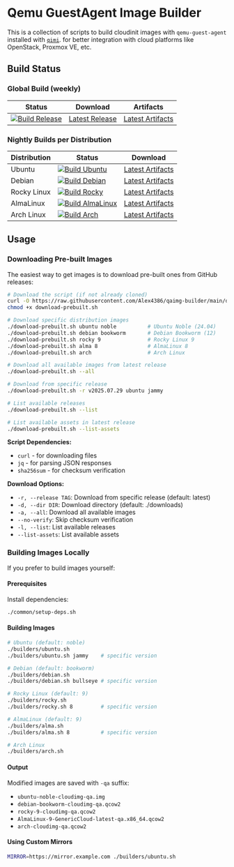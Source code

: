 # Qemu GuestAgent Image Builder

This is a collection of scripts to build cloudinit images with `qemu-guest-agent` installed with [`qimi`](https://github.com/packetstream-llc/qimi). for better integration with cloud platforms like OpenStack, Proxmox VE, etc.

## Build Status

### Global Build (weekly)
| Status | Download | Artifacts |
|--------|----------|-----------|
| [![Build Release](https://github.com/Alex4386/qaimg-builder/actions/workflows/release.yml/badge.svg)](https://github.com/Alex4386/qaimg-builder/actions/workflows/release.yml) | [Latest Release](https://github.com/Alex4386/qaimg-builder/releases/latest) | [Latest Artifacts](https://github.com/Alex4386/qaimg-builder/actions/workflows/release.yml) |

### Nightly Builds per Distribution
| Distribution | Status | Download |
|--------------|--------|----------|
| Ubuntu | [![Build Ubuntu](https://github.com/Alex4386/qaimg-builder/actions/workflows/build-ubuntu.yml/badge.svg)](https://github.com/Alex4386/qaimg-builder/actions/workflows/build-ubuntu.yml) | [Latest Artifacts](https://github.com/Alex4386/qaimg-builder/actions/workflows/build-ubuntu.yml) |
| Debian | [![Build Debian](https://github.com/Alex4386/qaimg-builder/actions/workflows/build-debian.yml/badge.svg)](https://github.com/Alex4386/qaimg-builder/actions/workflows/build-debian.yml) | [Latest Artifacts](https://github.com/Alex4386/qaimg-builder/actions/workflows/build-debian.yml) |
| Rocky Linux | [![Build Rocky](https://github.com/Alex4386/qaimg-builder/actions/workflows/build-rocky.yml/badge.svg)](https://github.com/Alex4386/qaimg-builder/actions/workflows/build-rocky.yml) | [Latest Artifacts](https://github.com/Alex4386/qaimg-builder/actions/workflows/build-rocky.yml) |
| AlmaLinux | [![Build AlmaLinux](https://github.com/Alex4386/qaimg-builder/actions/workflows/build-alma.yml/badge.svg)](https://github.com/Alex4386/qaimg-builder/actions/workflows/build-alma.yml) | [Latest Artifacts](https://github.com/Alex4386/qaimg-builder/actions/workflows/build-alma.yml) |
| Arch Linux | [![Build Arch](https://github.com/Alex4386/qaimg-builder/actions/workflows/build-arch.yml/badge.svg)](https://github.com/Alex4386/qaimg-builder/actions/workflows/build-arch.yml) | [Latest Artifacts](https://github.com/Alex4386/qaimg-builder/actions/workflows/build-arch.yml) |



## Usage

### Downloading Pre-built Images

The easiest way to get images is to download pre-built ones from GitHub releases:

```bash
# Download the script (if not already cloned)
curl -O https://raw.githubusercontent.com/Alex4386/qaimg-builder/main/download-prebuilt.sh
chmod +x download-prebuilt.sh

# Download specific distribution images
./download-prebuilt.sh ubuntu noble          # Ubuntu Noble (24.04)
./download-prebuilt.sh debian bookworm       # Debian Bookworm (12)
./download-prebuilt.sh rocky 9               # Rocky Linux 9
./download-prebuilt.sh alma 8                # AlmaLinux 8
./download-prebuilt.sh arch                  # Arch Linux

# Download all available images from latest release
./download-prebuilt.sh --all

# Download from specific release
./download-prebuilt.sh -r v2025.07.29 ubuntu jammy

# List available releases
./download-prebuilt.sh --list

# List available assets in latest release
./download-prebuilt.sh --list-assets
```

**Script Dependencies:**
- `curl` - for downloading files
- `jq` - for parsing JSON responses
- `sha256sum` - for checksum verification

**Download Options:**
- `-r, --release TAG`: Download from specific release (default: latest)
- `-d, --dir DIR`: Download directory (default: ./downloads)
- `-a, --all`: Download all available images
- `--no-verify`: Skip checksum verification
- `-l, --list`: List available releases
- `--list-assets`: List available assets

### Building Images Locally

If you prefer to build images yourself:

#### Prerequisites
Install dependencies:
```bash
./common/setup-deps.sh
```

#### Building Images

```bash
# Ubuntu (default: noble)
./builders/ubuntu.sh
./builders/ubuntu.sh jammy    # specific version

# Debian (default: bookworm)
./builders/debian.sh
./builders/debian.sh bullseye # specific version

# Rocky Linux (default: 9)
./builders/rocky.sh
./builders/rocky.sh 8         # specific version

# AlmaLinux (default: 9)
./builders/alma.sh
./builders/alma.sh 8          # specific version

# Arch Linux
./builders/arch.sh
```

#### Output
Modified images are saved with `-qa` suffix:
- `ubuntu-noble-cloudimg-qa.img`
- `debian-bookworm-cloudimg-qa.qcow2`
- `rocky-9-cloudimg-qa.qcow2`
- `AlmaLinux-9-GenericCloud-latest-qa.x86_64.qcow2`
- `arch-cloudimg-qa.qcow2`

#### Using Custom Mirrors
```bash
MIRROR=https://mirror.example.com ./builders/ubuntu.sh
```